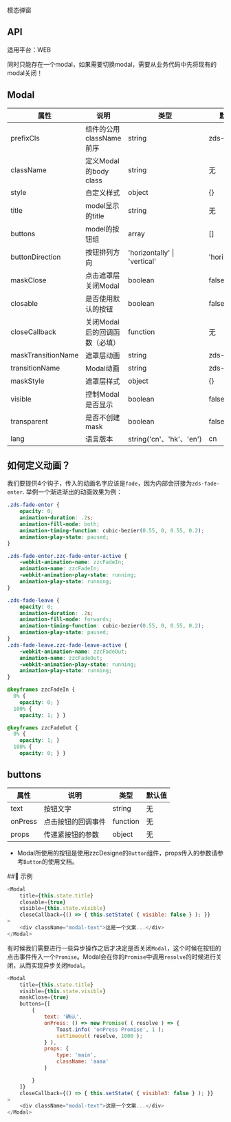 模态弹窗

## API

适用平台：WEB

同时只能存在一个modal，如果需要切换modal，需要从业务代码中先将现有的modal关闭！

## Modal

| 属性               | 说明                          | 类型                     | 默认值    |
| ------------------ | ----------------------------- | ------------------------ | --------- |
| prefixCls          | 组件的公用className前序       | string                   | zds-modal |
| className          | 定义Modal的body class         | string                   | 无        |
| style              | 自定义样式                    | object                   | {}        |
| title              | model显示的title              | string                   | 无        |
| buttons            | model的按钮组                 | array                    | []        |
| buttonDirection | 按钮排列方向            | 'horizontally'  \| 'vertical' | 'horizontally' |
| maskClose          | 点击遮罩层关闭Modal           | boolean                  | false     |
| closable           | 是否使用默认的按钮            | boolean                  | false     |
| closeCallback      | 关闭Modal后的回调函数（必填） | function                 | 无        |
| maskTransitionName | 遮罩层动画                    | string                   | zds-fade  |
| transitionName     | Modal动画                     | string                   | zds-zoom  |
| maskStyle          | 遮罩层样式                    | object                   | {}        |
| visible            | 控制Modal是否显示             | boolean                  | false     |
| transparent        | 是否不创建mask                | boolean                  | false     |
| lang               | 语言版本                      | string('cn'、'hk'、'en') | cn        |

## 如何定义动画？

我们要提供4个钩子，传入的动画名字应该是`fade`，因为内部会拼接为`zds-fade-enter`.
举例一个渐进渐出的动画效果为例：

```css
.zds-fade-enter {
    opacity: 0;
    animation-duration: .2s;
    animation-fill-mode: both;
    animation-timing-function: cubic-bezier(0.55, 0, 0.55, 0.2);
    animation-play-state: paused; 
}

.zds-fade-enter.zzc-fade-enter-active {
    -webkit-animation-name: zzcFadeIn;
    animation-name: zzcFadeIn;
    -webkit-animation-play-state: running;
    animation-play-state: running; 
}

.zds-fade-leave {
    opacity: 0;
    animation-duration: .2s;
    animation-fill-mode: forwards;
    animation-timing-function: cubic-bezier(0.55, 0, 0.55, 0.2);
    animation-play-state: paused; 
}
.zds-fade-leave.zzc-fade-leave-active {
    -webkit-animation-name: zzcFadeOut;
    animation-name: zzcFadeOut;
    -webkit-animation-play-state: running;
    animation-play-state: running; 
}

@keyframes zzcFadeIn {
  0% {
    opacity: 0; }
  100% {
    opacity: 1; } }

@keyframes zzcFadeOut {
  0% {
    opacity: 1; }
  100% {
    opacity: 0; } }
```

## buttons

| 属性    | 说明               | 类型     | 默认值 |
| ------- | ------------------ | -------- | ------ |
| text    | 按钮文字           | string   | 无     |
| onPress | 点击按钮的回调事件 | function | 无     |
| props   | 传递紧按钮的参数   | object   | 无     |

* Modal所使用的按钮是使用zzcDesigne的`Button`组件，props传入的参数请参考`Button`的使用文档。

## 示例

```js
<Modal
    title={this.state.title}
    closable={true}
    visible={this.state.visible}
    closeCallback={() => { this.setState( { visible: false } ); }}
>
    <div className="modal-text">这是一个文案...</div>
</Modal>
```

有时候我们需要进行一些异步操作之后才决定是否关闭`Modal`，这个时候在按钮的点击事件传入一个`Promise`。Modal会在你的`Promise`中调用`resolve`的时候进行关闭，从而实现异步关闭`Modal`。

```js
<Modal
    title={this.state.title}
    visible={this.state.visible}
    maskClose={true}
    buttons={[
        {
            text: '确认',
            onPress: () => new Promise( ( resolve ) => {
                Toast.info( 'onPress Promise', 1 );
                setTimeout( resolve, 1000 );
            } ),
            props: {
                type: 'main',
                className: 'aaaa'
            }

        }
    ]}
    closeCallback={() => { this.setState( { visible3: false } ); }}
>
    <div className="modal-text">这是一个文案...</div>
</Modal>
```
